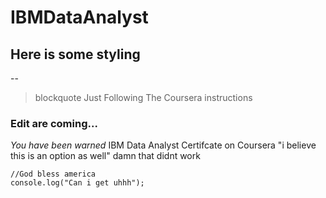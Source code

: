 # IBMDataAnalyst
## Here is some styling
--
>blockquote Just Following The Coursera instructions

### Edit are coming...
*You have been warned*
IBM Data Analyst Certifcate
on Coursera
"i believe this is an option as well"
damn that didnt work


    //God bless america
    console.log("Can i get uhhh");